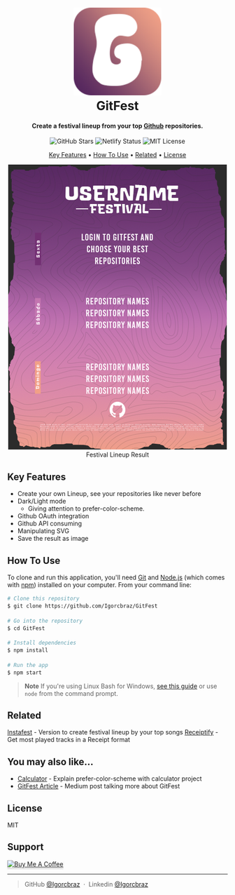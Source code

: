 
<h1 align="center">
  <br>
    <a href="https://gitfest.netlify.app/">
      <img src="src/assets/images/LogoRounded.png" alt="Gitfest" width="200">
    </a>
  <br>
  GitFest
  <br>
</h1>

<h4 align="center">Create a festival lineup
from your top <a href="https://github.com/" target="_blank">Github</a> repositories.</h4>

<p align="center">
  <img src="https://img.shields.io/github/stars/Igorcbraz/GitFest?style=social" alt="GitHub Stars"/>
  <img src="https://api.netlify.com/api/v1/badges/b695242e-c3af-482b-8025-5006cc795938/deploy-status" alt="Netlify Status"/>
  <img src="https://img.shields.io/github/license/Igorcbraz/GitFest" alt="MIT License"/>
</p>

<p align="center">
  <a href="#key-features">Key Features</a> •
  <a href="#how-to-use">How To Use</a> •
  <a href="#related">Related</a> •
  <a href="#license">License</a>
</p>

<p align="center">
  <img src="src/assets/images/dark-template.png" alt="Final Result"/>
  <br>
  Festival Lineup Result
</p>

## Key Features

* Create your own Lineup, see your repositories like never before
* Dark/Light mode
  - Giving attention to prefer-color-scheme.
* Github OAuth integration
* Github API consuming
* Manipulating SVG
* Save the result as image

## How To Use

To clone and run this application, you'll need [Git](https://git-scm.com) and [Node.js](https://nodejs.org/en/download/) (which comes with [npm](http://npmjs.com)) installed on your computer. From your command line:

```bash
# Clone this repository
$ git clone https://github.com/Igorcbraz/GitFest

# Go into the repository
$ cd GitFest

# Install dependencies
$ npm install

# Run the app
$ npm start
```

> **Note**
> If you're using Linux Bash for Windows, [see this guide](https://www.howtogeek.com/261575/how-to-run-graphical-linux-desktop-applications-from-windows-10s-bash-shell/) or use `node` from the command prompt.


## Related

[Instafest](https://www.instafest.app/) - Version to create festival lineup by your top songs
[Receiptify](https://receiptify.herokuapp.com/) - Get most played tracks in a Receipt format

## You may also like...

- [Calculator](https://github.com/Igorcbraz/Calculadora) - Explain prefer-color-scheme with calculator project
- [GitFest Article](https://medium.com/@igorcbraz/create-a-festival-lineup-with-your-github-repositories-49229026f042) - Medium post talking more about GitFest

## License

MIT


## Support

<a href="https://www.buymeacoffee.com/igorcbraz" target="_blank"><img src="https://www.buymeacoffee.com/assets/img/custom_images/white_img.png" alt="Buy Me A Coffee" style="height: 41px !important;width: 174px !important;box-shadow: 0px 3px 2px 0px rgba(190, 190, 190, 0.5) !important;-webkit-box-shadow: 0px 3px 2px 0px rgba(190, 190, 190, 0.5) !important;" ></a>

---

> GitHub [@Igorcbraz](https://github.com/Igorcbraz) &nbsp;&middot;&nbsp;
> Linkedin [@Igorcbraz](https://www.linkedin.com/in/igorcbraz/)

